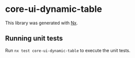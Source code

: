 # core-ui-dynamic-table

This library was generated with [Nx](https://nx.dev).

## Running unit tests

Run `nx test core-ui-dynamic-table` to execute the unit tests.
